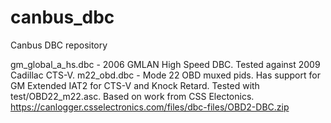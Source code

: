 # canbus_dbc
Canbus DBC repository

gm_global_a_hs.dbc - 2006 GMLAN High Speed DBC. Tested against 2009 Cadillac CTS-V.
m22_obd.dbc - Mode 22 OBD muxed pids. Has support for GM Extended IAT2 for CTS-V and Knock Retard. Tested with test/OBD22_m22.asc. Based on work from CSS Electonics. https://canlogger.csselectronics.com/files/dbc-files/OBD2-DBC.zip

